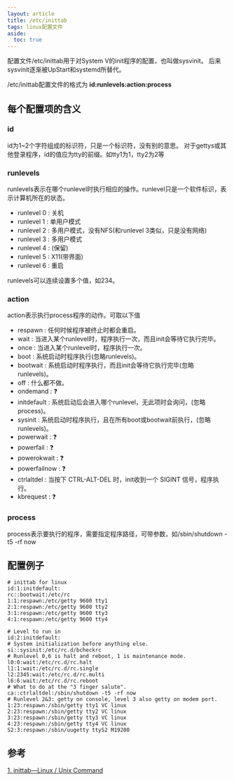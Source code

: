 ```yaml
---
layout: article
title: /etc/inittab
tags: linux配置文件
aside:
  toc: true
---
```



配置文件/etc/inittab用于对System V的init程序的配置，也叫做sysvinit。
后来sysvinit逐渐被UpStart和systemd所替代。

/etc/inittab配置文件的格式为 **id:runlevels:action:process**

## 每个配置项的含义

### id

id为1~2个字符组成的标识符，只是一个标识符，没有别的意思。
对于gettys或其他登录程序，id的值应为tty的前缀。如tty1为1，tty2为2等

### runlevels

runlevels表示在哪个runlevel时执行相应的操作。runlevel只是一个软件标识，表示计算机所在的状态。
* runlevel 0 : 关机
* runlevel 1 : 单用户模式
* runlevel 2 : 多用户模式，没有NFS(和runlevel 3类似，只是没有网络)
* runlevel 3 : 多用户模式
* runlevel 4 : (保留)
* runlevel 5 : X11(带界面)
* runlevel 6 : 重启

runlevels可以连续设置多个值，如234。

### action

action表示执行process程序的动作。可取以下值
* respawn : 任何时候程序被终止时都会重启。
* wait : 当进入某个runlevel时，程序执行一次，而且init会等待它执行完毕。
* once : 当进入某个runlevel时，程序执行一次。
* boot : 系统启动时程序执行(忽略runlevels)。
* bootwait : 系统启动时程序执行，而且init会等待它执行完毕(忽略runlevels)。
* off : 什么都不做。
* ondemand : :question:
* initdefault : 系统启动后会进入哪个runlevel，无此项时会询问，(忽略process)。
* sysinit : 系统启动时程序执行，且在所有boot或bootwait前执行，(忽略runlevels)。
* powerwait : :question:
* powerfail : :question:
* powerokwait : :question:
* powerfailnow : :question:
* ctrlaltdel : 当按下 CTRL-ALT-DEL 时，init收到一个 SIGINT 信号，程序执行。
* kbrequest : :question:

### process

process表示要执行的程序，需要指定程序路径，可带参数，如/sbin/shutdown -t5 -rf now

## 配置例子

```
# inittab for linux
id:1:initdefault:
rc::bootwait:/etc/rc
1:1:respawn:/etc/getty 9600 tty1
2:1:respawn:/etc/getty 9600 tty2
3:1:respawn:/etc/getty 9600 tty3
4:1:respawn:/etc/getty 9600 tty4
```

```
# Level to run in
id:2:initdefault:
# System initialization before anything else.
si::sysinit:/etc/rc.d/bcheckrc
# Runlevel 0,6 is halt and reboot, 1 is maintenance mode.
l0:0:wait:/etc/rc.d/rc.halt
l1:1:wait:/etc/rc.d/rc.single
l2:2345:wait:/etc/rc.d/rc.multi
l6:6:wait:/etc/rc.d/rc.reboot
# What to do at the "3 finger salute".
ca::ctrlaltdel:/sbin/shutdown -t5 -rf now
# Runlevel 2&3: getty on console, level 3 also getty on modem port.
1:23:respawn:/sbin/getty tty1 VC linux
2:23:respawn:/sbin/getty tty2 VC linux
3:23:respawn:/sbin/getty tty3 VC linux
4:23:respawn:/sbin/getty tty4 VC linux
S2:3:respawn:/sbin/uugetty ttyS2 M19200
```

## 参考
[1. inittab—Linux / Unix Command](https://www.lifewire.com/inittab-linux-command-4095566)


